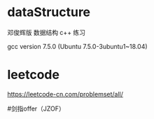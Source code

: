 # dataStructure
邓俊辉版 数据结构 c++ 练习

gcc version 7.5.0 (Ubuntu 7.5.0-3ubuntu1~18.04)

# leetcode
https://leetcode-cn.com/problemset/all/

#剑指offer（JZOF）

